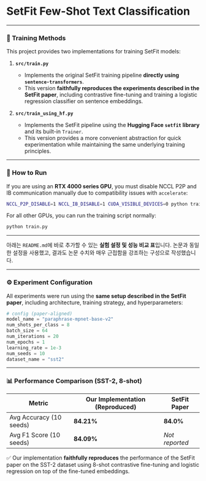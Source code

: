 # SetFit Few-Shot Text Classification
---
### 🧪 Training Methods

This project provides two implementations for training SetFit models:

1. **`src/train.py`**

   * Implements the original SetFit training pipeline **directly using `sentence-transformers`**.
   * This version **faithfully reproduces the experiments described in the SetFit paper**, including contrastive fine-tuning and training a logistic regression classifier on sentence embeddings.

2. **`src/train_using_hf.py`**

   * Implements the SetFit pipeline using the **Hugging Face `setfit` library** and its built-in `Trainer`.
   * This version provides a more convenient abstraction for quick experimentation while maintaining the same underlying training principles.

---

### 🚀 How to Run

If you are using an **RTX 4000 series GPU**, you must disable NCCL P2P and IB communication manually due to compatibility issues with `accelerate`:

```bash
NCCL_P2P_DISABLE=1 NCCL_IB_DISABLE=1 CUDA_VISIBLE_DEVICES=0 python train.py
```

For all other GPUs, you can run the training script normally:

```bash
python train.py
```

---

아래는 `README.md`에 바로 추가할 수 있는 **실험 설정 및 성능 비교 표**입니다. 논문과 동일한 설정을 사용했고, 결과도 논문 수치와 매우 근접함을 강조하는 구성으로 작성했습니다.

---

### ⚙️ Experiment Configuration

All experiments were run using the **same setup described in the SetFit paper**, including architecture, training strategy, and hyperparameters:

```python
# config (paper-aligned)
model_name = "paraphrase-mpnet-base-v2"
num_shots_per_class = 8
batch_size = 64
num_iterations = 20
num_epochs = 1
learning_rate = 1e-3
num_seeds = 10
dataset_name = "sst2"
```

---

### 📊 Performance Comparison (SST-2, 8-shot)

| Metric                  | Our Implementation (Reproduced) | SetFit Paper   |
| ----------------------- | ------------------------------- | -------------- |
| Avg Accuracy (10 seeds) | **84.21%**                      | **84.0%**      |
| Avg F1 Score (10 seeds) | **84.09%**                      | *Not reported* |

✅ Our implementation **faithfully reproduces** the performance of the SetFit paper on the SST-2 dataset using 8-shot contrastive fine-tuning and logistic regression on top of the fine-tuned embeddings.
